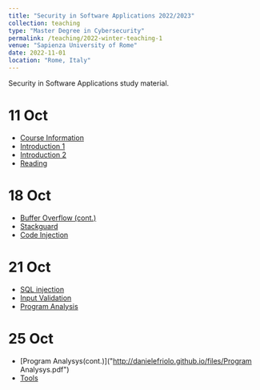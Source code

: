 ```yaml
---
title: "Security in Software Applications 2022/2023"
collection: teaching
type: "Master Degree in Cybersecurity"
permalink: /teaching/2022-winter-teaching-1
venue: "Sapienza University of Rome"
date: 2022-11-01
location: "Rome, Italy"
---
```


Security in Software Applications study material.

11 Oct
======

* [Course Information](http://danielefriolo.github.io/files/info_course.pdf)
* [Introduction 1](http://danielefriolo.github.io/files/start_fa2022.pdf)
* [Introduction 2](http://danielefriolo.github.io/files/introduction.pdf)
* [Reading](http://danielefriolo.github.io/files/p761-thompson.pdf)


18 Oct
======

* [Buffer Overflow (cont.)](http://danielefriolo.github.io/files/BO-defence.pdf)
* [Stackguard](http://danielefriolo.github.io/files/StackGuard_IntOverflow.pdf)
* [Code Injection](http://danielefriolo.github.io/files/CodeInjection_ext.pdf)



21 Oct
======

* [SQL injection](http://danielefriolo.github.io/files/SQLInjeciton.pdf)
* [Input Validation](http://danielefriolo.github.io/files/4_InputValidation.pdf)
* [Program Analysis](http://danielefriolo.github.io/files/Program_Analysys.pdf)

25 Oct
======

* [Program Analysys(cont.)]("http://danielefriolo.github.io/files/Program Analysys.pdf")
* [Tools]("http://danielefriolo.github.io/files/Tools.pdf")
